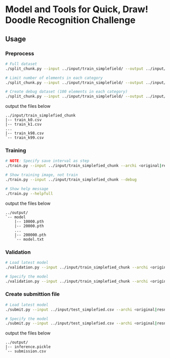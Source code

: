 # Model and Tools for Quick, Draw! Doodle Recognition Challenge 

## Usage

### Preprocess

```sh
# Full dataset
./split_chunk.py --input ../input/train_simplefield/ --output ../input/train_simplefied_chunk

# Limit number of elements in each category
./split_chunk.py --input ../input/train_simplefield/ --output ../input/train_simplefied_chunk120000 --max_element 120000

# Create debug dataset (100 elements in each category)
./split_chunk.py --input ../input/train_simplefield/ --output ../input/train_simplefied_debug --debug
```

output the files below

```
../input/train_simplefied_chunk
|-- train_k0.csv
|-- train_k1.csv
...
|-- train_k98.csv
`-- train_k99.csv
```

### Training

```sh
# NOTE: Specify save interval as step
./train.py --input ../input/train_simplefied_chunk --archi <original|resnet34|resnet50> --epochs 20 --save_interval 100000

# Show training image, not train
./train.py --input ../input/train_simplefied_chunk --debug

# Show help message
./train.py --helpfull
```


output the files below

```
../output/
`-- model
    |-- 10000.pth
    |-- 20000.pth
    ...
    |-- 200000.pth
    `-- model.txt
```


### Validation
```sh
# Load latest model
./validation.py --input ../input/train_simplefied_chunk --archi <original|resnet34|resnet50> --model ../output/model

# Specify the model
./validation.py --input ../input/train_simplefied_chunk --archi <original|resnet34|resnet50> --model ../output/model/10000.pth
```

### Create submittion file

```sh
# Load latest model
./submit.py --input ../input/test_simplefied.csv --archi <original|resnet34|resnet50> --model ../output/model

# Specify the model
./submit.py --input ../input/test_simplefied.csv --archi <original|resnet34|resnet50> --model ../output/model/10000.pth
```

output the files below

```
../output/
|-- inference.pickle
`-- submission.csv
```

